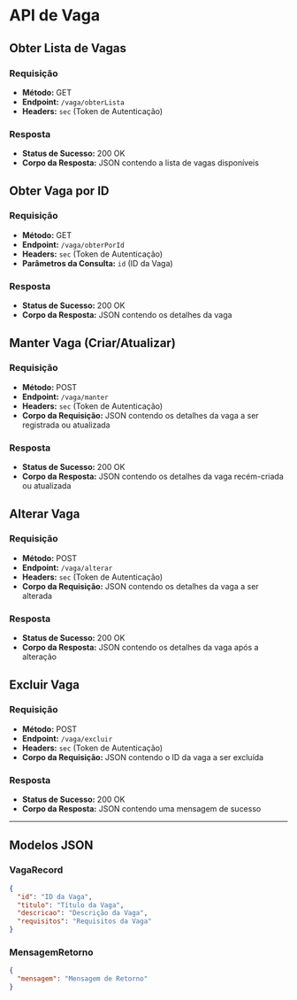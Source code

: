 # API de Vaga

## Obter Lista de Vagas

### Requisição
- **Método:** GET
- **Endpoint:** `/vaga/obterLista`
- **Headers:** `sec` (Token de Autenticação)

### Resposta
- **Status de Sucesso:** 200 OK
- **Corpo da Resposta:** JSON contendo a lista de vagas disponíveis

## Obter Vaga por ID

### Requisição
- **Método:** GET
- **Endpoint:** `/vaga/obterPorId`
- **Headers:** `sec` (Token de Autenticação)
- **Parâmetros da Consulta:** `id` (ID da Vaga)

### Resposta
- **Status de Sucesso:** 200 OK
- **Corpo da Resposta:** JSON contendo os detalhes da vaga

## Manter Vaga (Criar/Atualizar)

### Requisição
- **Método:** POST
- **Endpoint:** `/vaga/manter`
- **Headers:** `sec` (Token de Autenticação)
- **Corpo da Requisição:** JSON contendo os detalhes da vaga a ser registrada ou atualizada

### Resposta
- **Status de Sucesso:** 200 OK
- **Corpo da Resposta:** JSON contendo os detalhes da vaga recém-criada ou atualizada

## Alterar Vaga

### Requisição
- **Método:** POST
- **Endpoint:** `/vaga/alterar`
- **Headers:** `sec` (Token de Autenticação)
- **Corpo da Requisição:** JSON contendo os detalhes da vaga a ser alterada

### Resposta
- **Status de Sucesso:** 200 OK
- **Corpo da Resposta:** JSON contendo os detalhes da vaga após a alteração

## Excluir Vaga

### Requisição
- **Método:** POST
- **Endpoint:** `/vaga/excluir`
- **Headers:** `sec` (Token de Autenticação)
- **Corpo da Requisição:** JSON contendo o ID da vaga a ser excluída

### Resposta
- **Status de Sucesso:** 200 OK
- **Corpo da Resposta:** JSON contendo uma mensagem de sucesso

---

## Modelos JSON

### VagaRecord
```json
{
  "id": "ID da Vaga",
  "titulo": "Título da Vaga",
  "descricao": "Descrição da Vaga",
  "requisitos": "Requisitos da Vaga"
}
```
### MensagemRetorno
```json
{
  "mensagem": "Mensagem de Retorno"
}

```